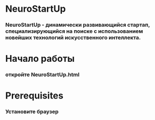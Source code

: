# NeuroStartUp

### NeuroStartUp - динамически развивающийся стартап, специализирующийся на поиске с использованием новейших технологий искусственного интеллекта.

# Начало работы

### откройте NeuroStartUp.html

# Prerequisites

### Установите браузер